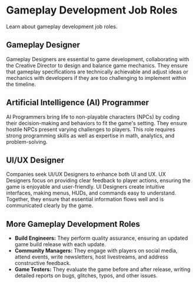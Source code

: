 # Gameplay Development Job Roles

Learn about gameplay development job roles.

## Gameplay Designer

Gameplay Designers are essential to game development, collaborating with the Creative Director to design and balance
game mechanics. They ensure that gameplay specifications are technically achievable and adjust ideas or mechanics with
developers if they are too challenging to implement within the timeline.

## Artificial Intelligence (AI) Programmer

AI Programmers bring life to non-playable characters (NPCs) by coding their decision-making and behaviors to fit the
game's setting. They ensure hostile NPCs present varying challenges to players. This role requires strong programming
skills as well as expertise in math, analytics, and problem-solving.

## UI/UX Designer

Companies seek UI/UX Designers to enhance both UI and UX. UX Designers focus on providing clear feedback to player
actions, ensuring the game is enjoyable and user-friendly. UI Designers create intuitive interfaces, making menus, HUDs,
and commands easy to understand. Together, they ensure that essential information flows well and is communicated clearly
by the game.

## More Gameplay Development Roles

* **Build Engineers:** They perform quality assurance, ensuring an updated game build release with each update.
* **Community Managers:** They engage with players on social media, attend events, write newsletters, host livestreams,
  and address constructive feedback.
* **Game Testers:** They evaluate the game before and after release, writing detailed reports on bugs, glitches, typos,
  and other issues.
